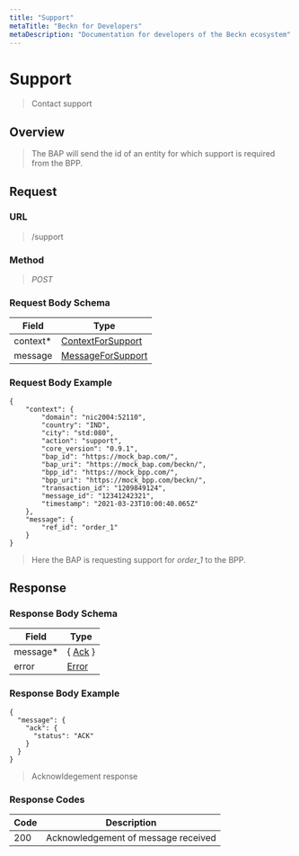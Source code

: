 ```yaml
---
title: "Support"
metaTitle: "Beckn for Developers"
metaDescription: "Documentation for developers of the Beckn ecosystem"
---
```


Support
===================

>   Contact support

Overview
--------

>   The BAP will send the id of an entity for which support is required from the BPP.

Request
-------

### URL

>   /support

### Method

>  *POST*

### Request Body Schema

|**Field**|**Type**|
|---------|--------|
|context*|[ContextForSupport](/Core/Latest/02_Schemas/contextforsupport)|
|message| [MessageForSupport](/Core/Latest/02_Schemas/messageforsupport) |

### Request Body Example

```
{
    "context": {
        "domain": "nic2004:52110",
        "country": "IND",
        "city": "std:080",
        "action": "support",
        "core_version": "0.9.1",
        "bap_id": "https://mock_bap.com/",
        "bap_uri": "https://mock_bap.com/beckn/",
        "bpp_id": "https://mock_bpp.com/",
        "bpp_uri": "https://mock_bpp.com/beckn/",
        "transaction_id": "1209849124",
        "message_id": "12341242321",
        "timestamp": "2021-03-23T10:00:40.065Z"
    },
    "message": {
        "ref_id": "order_1"
    }
}
```

>   Here the BAP is requesting support for *order_1* to the BPP.

Response
--------

### Response Body Schema

|**Field**|**Type**|
|---------|--------|
|message*|{ [Ack](/Core/Latest/02_Schemas/ack) }|
|error| [Error](/Core/Latest/02_Schemas/error) |

### Response Body Example

```
{
  "message": {
    "ack": {
      "status": "ACK"
    }
  }
}
```

> Acknowldegement response

### Response Codes

| **Code**       | **Description** |
|----------------|-----------------|
| 200 | Acknowledgement of message received   |
